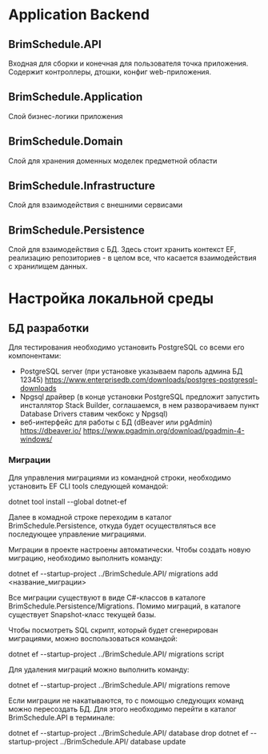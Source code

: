 # Application Backend

## BrimSchedule.API
Входная для сборки и конечная для пользователя точка приложения. Содержит контроллеры, дтошки, конфиг web-приложения.

## BrimSchedule.Application
Слой бизнес-логики приложения

## BrimSchedule.Domain
Слой для хранения доменных моделек предметной области

## BrimSchedule.Infrastructure
Слой для взаимодействия с внешними сервисами

## BrimSchedule.Persistence
Слой для взаимодействия с БД. Здесь стоит хранить контекст EF, реализацию репозиториев - в целом все, что касается взаимодействия с хранилищем данных.

# Настройка локальной среды

## БД разработки

Для тестирования необходимо установить PostgreSQL со всеми его компонентами:

- PostgreSQL server (при установке указываем пароль админа БД 12345) https://www.enterprisedb.com/downloads/postgres-postgresql-downloads
- Npgsql драйвер (в конце установки PostgreSQL предложит запустить инсталлятор Stack Builder, соглашаемся, в нем разворачиваем пункт Database Drivers ставим чекбокс у Npgsql)
- веб-интерфейс для работы с БД (dBeaver или pgAdmin)
https://dbeaver.io/
https://www.pgadmin.org/download/pgadmin-4-windows/

### Миграции

Для управления миграциями из командной строки, необходимо установить EF CLI tools следующей командой:

dotnet tool install --global dotnet-ef

Далее в комадной строке переходим в каталог BrimSchedule.Persistence, откуда будет осуществляться все последующее управление миграциями.

Миграции в проекте настроены автоматически. Чтобы создать новую миграцию, необходимо выполнить команду:

dotnet ef --startup-project ../BrimSchedule.API/ migrations add <название_миграции>

Все миграции существуют в виде С#-классов в каталоге BrimSchedule.Persistence/Migrations. Помимо миграций, в каталоге существует Snapshot-класс текущей базы.

Чтобы посмотреть SQL скрипт, который будет сгенерирован миграциями, можно воспользоваться командой:

dotnet ef --startup-project ../BrimSchedule.API/ migrations script

Для удаления миграций можно выполнить команду:

dotnet ef --startup-project ../BrimSchedule.API/ migrations remove

Если миграции не накатываются, то с помощью следующих команд можно пересоздать БД. Для этого необходимо перейти в каталог BrimSchedule.API в терминале:

dotnet ef --startup-project ../BrimSchedule.API/ database drop
dotnet ef --startup-project ../BrimSchedule.API/ database update